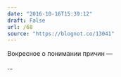 ```yaml
---
date: "2016-10-16T15:39:12"
draft: False
url: /68
source: "https://blognot.co/13041"
---
```


Вокресное о понимании причин — 

...
